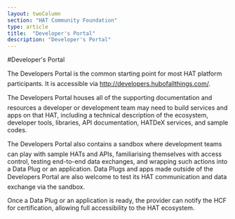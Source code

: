 ```yaml
---
layout: twoColumn
section: "HAT Community Foundation"
type: article
title:  "Developer's Portal"
description: "Developer's Portal"
---
```


#Developer's Portal

The Developers Portal is the common starting point for most HAT platform participants. It is accessible via http://developers.hubofallthings.com/.

The Developers Portal houses all of the supporting documentation and resources a developer or development team may need to build services and apps on that HAT, including a technical description of the ecosystem, developer tools, libraries, API documentation, HATDeX services, and sample codes.

The Developers Portal also contains a sandbox where development teams can play with sample HATs and APIs, familiarising themselves with access control, testing end-to-end data exchanges, and wrapping such actions into a Data Plug or an application. Data Plugs and apps made outside of the Developers Portal are also welcome to test its HAT communication and data exchange via the sandbox.

Once a Data Plug or an application is ready, the provider can notify the HCF for certification, allowing full accessibility to the HAT ecosystem.

